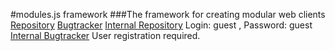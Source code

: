 #modules.js framework
###The framework for creating modular web clients
[Repository](https://github.com/trukhinyuri/modules.js)
[Bugtracker](https://github.com/trukhinyuri/modules.js/issues?state=open")
[Internal Repository](http://alm.geo4geo.com/gitblit) Login: guest , Password: guest
[Internal Bugtracker](http://alm.geo4geo.com/youtrack) User registration required.

